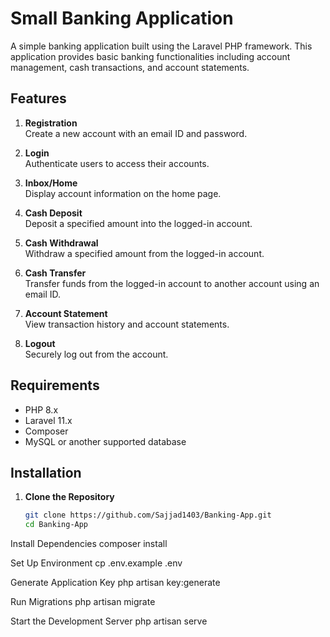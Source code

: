 # Small Banking Application

A simple banking application built using the Laravel PHP framework. This application provides basic banking functionalities including account management, cash transactions, and account statements.

## Features

1. **Registration**  
   Create a new account with an email ID and password.

2. **Login**  
   Authenticate users to access their accounts.

3. **Inbox/Home**  
   Display account information on the home page.

4. **Cash Deposit**  
   Deposit a specified amount into the logged-in account.

5. **Cash Withdrawal**  
   Withdraw a specified amount from the logged-in account.

6. **Cash Transfer**  
   Transfer funds from the logged-in account to another account using an email ID.

7. **Account Statement**  
   View transaction history and account statements.

8. **Logout**  
   Securely log out from the account.

## Requirements

- PHP 8.x
- Laravel 11.x
- Composer
- MySQL or another supported database

## Installation

1. **Clone the Repository**  
   ```bash
   git clone https://github.com/Sajjad1403/Banking-App.git
   cd Banking-App

Install Dependencies
composer install

Set Up Environment
cp .env.example .env

Generate Application Key
php artisan key:generate

Run Migrations
php artisan migrate


Start the Development Server
php artisan serve
